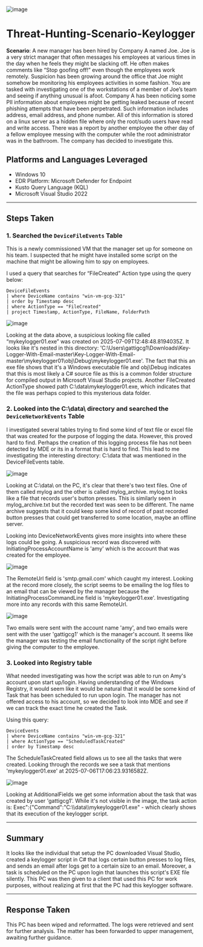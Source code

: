 ![image](https://github.com/user-attachments/assets/cda9bbe7-c6af-445c-a0cf-a36a1c716ed3)

# Threat-Hunting-Scenario-Keylogger

**Scenario**: A new manager has been hired by Company A named Joe. Joe is a very strict manager that often messages his employees at various times in the day when he feels they might be slacking off. He often makes comments like “Stop goofing off!” even though the employees work remotely. Suspicion has been growing around the office that Joe might somehow be monitoring his employees activities in some fashion. You are tasked with investigating one of the workstations of a member of Joe’s team and seeing if anything unusual is afoot. Company A has been noticing some PII information about employees might be getting leaked because of recent phishing attempts that have been perpetrated. Such information includes address, email address, and phone number. All of this information is stored on a linux server as a hidden file where only the root/sudo users have read and write access. There was a report by another employee the other day of a fellow employee messing with the computer while the root administrator was in the bathroom. The company has decided to investigate this.

## Platforms and Languages Leveraged
- Windows 10
- EDR Platform: Microsoft Defender for Endpoint
- Kusto Query Language (KQL)
- Microsoft Visual Studio 2022

---

## Steps Taken

### 1. Searched the `DeviceFileEvents` Table

This is a newly commissioned VM that the manager set up for someone on his team. I suspected that he might have installed some script on the machine that might be allowing him to spy on employees.

I used a query that searches for “FileCreated” Action type using the query below:

```kql
DeviceFileEvents
| where DeviceName contains "win-vm-gcg-321"
| order by Timestamp desc 
| where ActionType == "FileCreated"
| project Timestamp, ActionType, FileName, FolderPath
```

![image](https://github.com/user-attachments/assets/9962ada3-bca0-4575-9c6f-525967a61598)

Looking at the data above, a suspicious looking file called “mykeylogger01.exe” was created on 2025-07-09T12:48:48.8194035Z. It looks like it's nested in this directory: 'C:\Users\gattigcg1\Downloads\Key-Logger-With-Email-master\Key-Logger-With-Email-master\mykeylogger01\obj\Debug\mykeylogger01.exe'. The fact that this an exe file shows that it's a Windows executable file and obj\Debug indicates that this is most likely a C# source file as this is a common folder structure for compiled output in Microsoft Visual Studio projects. Another FileCreated ActionType showed path C:\data\mykeylogger01.exe, which indicates that the file was perhaps copied to this mysterious data folder. 

### 2. Looked into the C:\data\ directory and searched the `DeviceNetworkEvents` Table

I investigated several tables trying to find some kind of text file or excel file that was created for the purpose of logging the data. However, this proved hard to find. Perhaps the creation of this logging process file has not been detected by MDE or its in a format that is hard to find. This lead to me investigating the interesting directory: C:\data that was mentioned in the DeviceFileEvents table. 

![image](https://github.com/user-attachments/assets/9f37c1dc-2a86-40cc-af97-b517d9a2f12b)

Looking at C:\data\ on the PC, it's clear that there's two text files. One of them called mylog and the other is called mylog_archive. mylog.txt looks like a file that records user's button presses. This is similarly seen in mylog_archive.txt but the recorded text was seen to be different. The name archive suggests that it could keep some kind of record of past recorded button presses that could get transferred to some location, maybe an offline server.

Looking into DeviceNetworkEvents gives more insights into where these logs could be going. A suspicious record was discovered with InitiatingProcessAccountName is 'amy' which is the account that was created for the employee.

![image](https://github.com/user-attachments/assets/0b3537f0-94a2-4e6d-adfe-91a9f78b42fe)

The RemoteUrl field is 'smtp.gmail.com' which caught my interest. Looking at the record more closely, the script seems to be emailing the log files to an email that can be viewed by the manager because the InitiatingProcessCommandLine field is 'mykeylogger01.exe'. Investigating more into any records with this same RemoteUrl. 

![image](https://github.com/user-attachments/assets/ae9c309e-dc61-4728-a449-d7ef8011ac45)

Two emails were sent with the account name 'amy', and two emails were sent with the user 'gattigcg1' which is the manager's account. It seems like the manager was testing the email functionality of the script right before giving the computer to the employee. 

### 3. Looked into Registry table

What needed investigating was how the script was able to run on Amy's account upon start up/login. Having understanding of the Windows Registry, it would seem like it would be natural that it would be some kind of Task that has been scheduled to run upon login. The manager has not offered access to his account, so we decided to look into MDE and see if we can track the exact time he created the Task. 

Using this query:

```kql
DeviceEvents
| where DeviceName contains "win-vm-gcg-321"
| where ActionType == "ScheduledTaskCreated"
| order by Timestamp desc
```

The ScheduleTaskCreated field allows us to see all the tasks that were created. Looking through the records we see a task that mentions 'mykeylogger01.exe' at 2025-07-06T17:06:23.9316582Z. 

![image](https://github.com/user-attachments/assets/c12dabc4-0492-4d71-b0b5-1fd1c6cc5e0e)

Looking at AdditionalFields we get some information about the task that was created by user 'gattigcg1'. While it's not visible in the image, the task action is: Exec\":{\"Command\":\"C:\\\\data\\\\mykeylogger01.exe\" - which clearly shows that its execution of the keylogger script.

---

## Summary

It looks like the individual that setup the PC downloaded Visual Studio, created a keylogger script in C# that logs certain button presses to log files, and sends an email after logs get to a certain size to an email. Moreover, a task is scheduled on the PC upon login that launches this script's EXE file silently. This PC was then given to a client that used this PC for work purposes, without realizing at first that the PC had this keylogger software. 

---

## Response Taken

This PC has been wiped and reformatted. The logs were retrieved and sent for further analysis. The matter has been forwarded to upper management, awaiting further guidance. 
